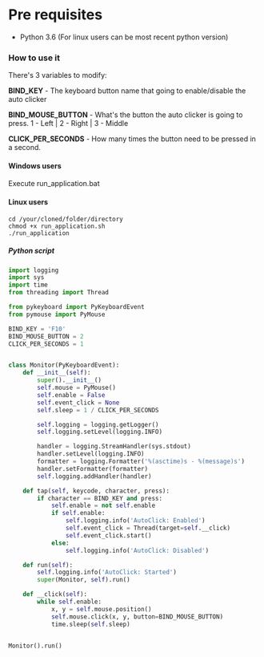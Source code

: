 # Pre requisites

- Python 3.6 (For linux users can be most recent python version)

### How to use it
There's 3 variables to modify:

**BIND_KEY** - The keyboard button name that going to enable/disable the auto clicker

**BIND_MOUSE_BUTTON** - What's the button the auto clicker is going to press. 1 - Left | 2 - Right | 3 - Middle

**CLICK_PER_SECONDS** - How many times the button need to be pressed in a second.


#### Windows users
Execute run_application.bat

#### Linux users
```
cd /your/cloned/folder/directory
chmod +x run_application.sh
./run_application
```

##### Python script
```python
import logging
import sys
import time
from threading import Thread

from pykeyboard import PyKeyboardEvent
from pymouse import PyMouse

BIND_KEY = 'F10'
BIND_MOUSE_BUTTON = 2
CLICK_PER_SECONDS = 1


class Monitor(PyKeyboardEvent):
    def __init__(self):
        super().__init__()
        self.mouse = PyMouse()
        self.enable = False
        self.event_click = None
        self.sleep = 1 / CLICK_PER_SECONDS

        self.logging = logging.getLogger()
        self.logging.setLevel(logging.INFO)

        handler = logging.StreamHandler(sys.stdout)
        handler.setLevel(logging.INFO)
        formatter = logging.Formatter('%(asctime)s - %(message)s')
        handler.setFormatter(formatter)
        self.logging.addHandler(handler)

    def tap(self, keycode, character, press):
        if character == BIND_KEY and press:
            self.enable = not self.enable
            if self.enable:
                self.logging.info('AutoClick: Enabled')
                self.event_click = Thread(target=self.__click)
                self.event_click.start()
            else:
                self.logging.info('AutoClick: Disabled')

    def run(self):
        self.logging.info('AutoClick: Started')
        super(Monitor, self).run()

    def __click(self):
        while self.enable:
            x, y = self.mouse.position()
            self.mouse.click(x, y, button=BIND_MOUSE_BUTTON)
            time.sleep(self.sleep)


Monitor().run()
```
